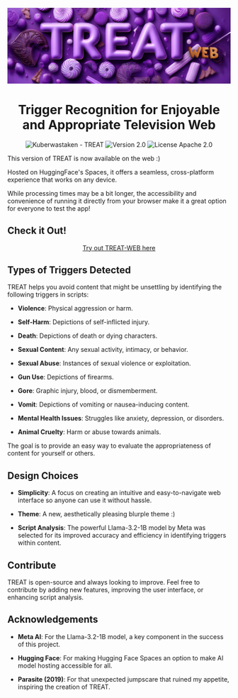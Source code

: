 
![Treat_Banner](https://raw.githubusercontent.com/Kuberwastaken/gettreated/refs/heads/main/images/Treat_Web_Banner.png)

<h1 align="center">
  Trigger Recognition for Enjoyable and Appropriate Television Web
</h1>

<p align="center">
  <img src="https://img.shields.io/static/v1?label=Kuberwastaken&message=TREAT-WEB&color=purple&logo=github" alt="Kuberwastaken - TREAT">
  <img src="https://img.shields.io/badge/version-2.0-purple" alt="Version 2.0">
  <img src="https://img.shields.io/badge/License-Apache_2.0-purple" alt="License Apache 2.0">
</p>

This version of TREAT is now available on the web :)

Hosted on HuggingFace's Spaces, it offers a seamless, cross-platform experience that works on any device.

While processing times may be a bit longer, the accessibility and convenience of running it directly from your browser make it a great option for everyone to test the app!

## Check it Out!
<p align="center">
  <a href="https://trytreat.tech/" target="_blank">Try out TREAT-WEB here</a>
</p>


## Types of Triggers Detected
TREAT helps you avoid content that might be unsettling by identifying the following triggers in scripts:

- **Violence**: Physical aggression or harm.

- **Self-Harm**: Depictions of self-inflicted injury.

- **Death**: Depictions of death or dying characters.

- **Sexual Content**: Any sexual activity, intimacy, or behavior.

- **Sexual Abuse**: Instances of sexual violence or exploitation.

- **Gun Use**: Depictions of firearms.

- **Gore**: Graphic injury, blood, or dismemberment.

- **Vomit**: Depictions of vomiting or nausea-inducing content.

- **Mental Health Issues**: Struggles like anxiety, depression, or disorders.

- **Animal Cruelty**: Harm or abuse towards animals.

The goal is to provide an easy way to evaluate the appropriateness of content for yourself or others.

## Design Choices

- **Simplicity**: A focus on creating an intuitive and easy-to-navigate web interface so anyone can use it without hassle.

- **Theme**: A new, aesthetically pleasing blurple theme :)

- **Script Analysis**: The powerful Llama-3.2-1B model by Meta was selected for its improved accuracy and efficiency in identifying triggers within content.

## Contribute

TREAT is open-source and always looking to improve. Feel free to contribute by adding new features, improving the user interface, or enhancing script analysis.

## Acknowledgements

- **Meta AI**: For the Llama-3.2-1B model, a key component in the success of this project.

- **Hugging Face**: For making Hugging Face Spaces an option to make AI model hosting accessible for all.

- **Parasite (2019)**: For that unexpected jumpscare that ruined my appetite, inspiring the creation of TREAT.
